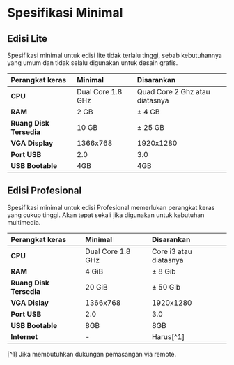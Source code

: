 # Spesifikasi Minimal

## Edisi Lite

Spesifikasi minimal untuk edisi lite tidak terlalu tinggi, sebab kebutuhannya yang umum dan tidak selalu digunakan untuk desain grafis.

Perangkat keras         | Minimal             | Disarankan
:---                    | :---                | :---
**CPU**                 | Dual Core 1.8 GHz   | Quad Core 2 Ghz atau diatasnya
**RAM**                 | 2 GB                | ± 4 GB
**Ruang Disk Tersedia** | 10 GB               | ± 25 GB
**VGA Display**         | 1366x768            | 1920x1280
**Port USB**            | 2.0                 | 3.0
**USB Bootable**        | 4GB                 | 4GB

## Edisi Profesional

Spesifikasi minimal untuk edisi Profesional memerlukan perangkat keras yang cukup tinggi. Akan tepat sekali jika digunakan untuk kebutuhan multimedia.

Perangkat keras         | Minimal             | Disarankan
:---                    | :---                | :---
**CPU**                 | Dual Core 1.8 GHz   | Core i3 atau diatasnya
**RAM**                 | 4 GiB               | ± 8 Gib
**Ruang Disk Tersedia** | 20 GiB              | ± 50 Gib
**VGA Dislay**          | 1366x768            | 1920x1280
**Port USB**            | 2.0                 | 3.0
**USB Bootable**        | 8GB                 | 8GB
**Internet**            | -                   | Harus[^1]

[^1] Jika membutuhkan dukungan pemasangan via remote.
